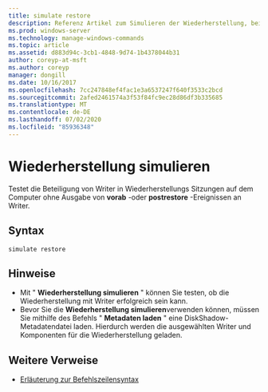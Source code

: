 ```yaml
---
title: simulate restore
description: Referenz Artikel zum Simulieren der Wiederherstellung, bei dem die Writer-Beteiligung in Wiederherstellungs Sitzungen auf dem Computer getestet wird, ohne vorab-oder postrestore-Ereignisse an Writer auszugeben.
ms.prod: windows-server
ms.technology: manage-windows-commands
ms.topic: article
ms.assetid: d883d94c-3cb1-4848-9d74-1b4378044b31
author: coreyp-at-msft
ms.author: coreyp
manager: dongill
ms.date: 10/16/2017
ms.openlocfilehash: 7cc247848ef4fac1e3a6537247f640f3533c2bcd
ms.sourcegitcommit: 2afed2461574a3f53f84fc9ec28d86df3b335685
ms.translationtype: MT
ms.contentlocale: de-DE
ms.lasthandoff: 07/02/2020
ms.locfileid: "85936348"
---
```

# <a name="simulate-restore"></a>Wiederherstellung simulieren

Testet die Beteiligung von Writer in Wiederherstellungs Sitzungen auf dem Computer ohne Ausgabe von **vorab** -oder **postrestore** -Ereignissen an Writer.

## <a name="syntax"></a>Syntax

```
simulate restore
```

## <a name="remarks"></a>Hinweise

-   Mit " **Wiederherstellung simulieren** " können Sie testen, ob die Wiederherstellung mit Writer erfolgreich sein kann.
-   Bevor Sie die **Wiederherstellung simulieren**verwenden können, müssen Sie mithilfe des Befehls " **Metadaten laden** " eine DiskShadow-Metadatendatei laden. Hierdurch werden die ausgewählten Writer und Komponenten für die Wiederherstellung geladen.

## <a name="additional-references"></a>Weitere Verweise

- [Erläuterung zur Befehlszeilensyntax](command-line-syntax-key.md)